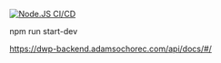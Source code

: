 [![Node.JS CI/CD](https://github.com/adamsochorec/men-restful-api/actions/workflows/main.yml/badge.svg)](https://github.com/adamsochorec/men-restful-api/actions/workflows/main.yml)

npm run start-dev

https://dwp-backend.adamsochorec.com/api/docs/#/
